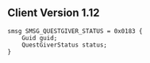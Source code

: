 ## Client Version 1.12

```rust,ignore
smsg SMSG_QUESTGIVER_STATUS = 0x0183 {
    Guid guid;    
    QuestGiverStatus status;    
}

```

